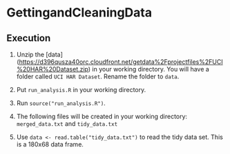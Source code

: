 GettingandCleaningData
======================

Execution
--------------------------------------
1. Unzip the [data] (https://d396qusza40orc.cloudfront.net/getdata%2Fprojectfiles%2FUCI%20HAR%20Dataset.zip) in your working directory. You will have a folder called `UCI HAR Dataset`. Rename the folder to `data`.

2. Put `run_analysis.R` in your working directory.

3. Run `source("run_analysis.R")`.

4. The following files will be created in your working directory: `merged_data.txt` and `tidy_data.txt`

5. Use `data <- read.table("tidy_data.txt")` to read the tidy data set. This is a 180x68 data frame.
